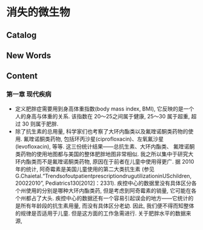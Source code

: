 # 消失的微生物



## Catalog






## New Words






## Content


### 第一章 现代疾病
- 定义肥胖症需要用到身高体重指数(body mass index, BMI),
  它反映的是一个人的身高与体重的关系. 该指数在 20～25之间属于健康, 25～30 属于超重,
  超过 30 则属于肥胖. 
- 除了抗生素的总用量, 科学家们也考察了大环内酯类以及氟喹诺酮类药物的使用.
  氟喹诺酮类药物, 包括环丙沙星(ciprofloxacin)、左氧氟沙星(levofloxacin),
  等等. 这三份统计结果——总抗生素、大环内酯类、
  氟喹诺酮类药物的使用地图都与美国的整体肥胖地图非常相似.
  我之所以集中于研究大环内酯类而不是氟喹诺酮类药物, 原因在于前者在儿童中使用得更广.
  据 2010 年的统计, 阿奇霉素是美国儿童使用的第二大类抗生素
  (参见G.Chaietal.“TrendsofoutpatientprescriptiondrugutilizationinUSchildren,
  20022010”, Pediatrics130[2012]：2331).
  疾控中心的数据里没有具体区分各个州使用的分别是哪种大环内酯类药,
  但是考虑到阿奇霉素的销量, 它可能在各个州都占了大头.
  疾控中心的数据还有一个容易引起误会的地方——它统计的是所有年龄段的抗生素用量,
  而没有具体区分老幼. 因此, 我们便不得而知整体的规律是否适用于儿童.
  但是这方面的工作急需进行. 关于肥胖水平的数据来源, 
